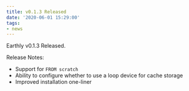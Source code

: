 ```yaml
---
title: v0.1.3 Released
date: '2020-06-01 15:29:00'
tags:
- news
---
```


Earthly v0.1.3 Released.

Release Notes:

- Support for `FROM scratch`
- Ability to configure whether to use a loop device for cache storage
- Improved installation one-liner
